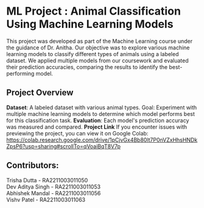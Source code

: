 # ML Project : Animal Classification Using Machine Learning Models
This project was developed as part of the Machine Learning course under the guidance of Dr. Anitha. Our objective was to explore various machine learning models to classify different types of animals using a labeled dataset. We applied multiple models from our coursework and evaluated their prediction accuracies, comparing the results to identify the best-performing model.

## Project Overview
**Dataset**: A labeled dataset with various animal types.
Goal: Experiment with multiple machine learning models to determine which model performs best for this classification task.
**Evaluation**: Each model's prediction accuracy was measured and compared.
**Project Link**
If you encounter issues with previewing the project, you can view it on Google Colab: 
https://colab.research.google.com/drive/1pCjvGx4Bb80lt7P0nVZxHhsHNDkZpsP6?usp=sharing#scrollTo=qVoaiBqT8V7p

## Contributors:<br>
Trisha Dutta - RA2211003011050 <br>
Dev Aditya Singh - RA2211003011053 <br>
Abhishek Mandal - RA2211003011056 <br>
Vishv Patel - RA2211003011063 <br>
